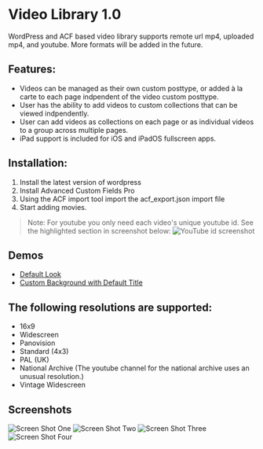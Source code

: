 # Video Library 1.0
WordPress and ACF based video library supports remote url mp4, uploaded mp4, and youtube. More formats will be added in the future.
## Features:
+ Videos can be managed as their own custom posttype, or added à la carte to each page indpendent of the video custom posttype.
+ User has the ability to add videos to custom collections that can be viewed indpendently.
+ User can add videos as collections on each page or as individual videos to a group across multiple pages.
+ iPad support is included for iOS and iPadOS fullscreen apps.
## Installation:
1. Install the latest version of wordpress
2. Install Advanced Custom Fields Pro
3. Using the ACF import tool import the acf_export.json import file
4. Start adding movies.
> Note: For youtube you only need each video's unique youtube id. See the highlighted section in screenshot below:
![YouTube id screenshot](http://video.scottsaunders.design/yt_screenshot.png "YouTube id screenshot")
## Demos
+ [Default Look](https://video.hazzardlabs.com/ "Default")
+ [Custom Background with Default Title](https://video.hazzardlabs.com/african-american-cinema/ "Custom Background with Default Title")
## The following resolutions are supported:
+ 16x9
+ Widescreen
+ Panovision
+ Standard (4x3)
+ PAL (UK)
+ National Archive (The youtube channel for the national archive uses an unusual resolution.)
+ Vintage Widescreen
## Screenshots
![Screen Shot One](https://video.scottsaunders.design/vl_1.jpg "Screen One")
![Screen Shot Two](https://video.scottsaunders.design/vl_2.jpg "Screen Two")
![Screen Shot Three](https://video.scottsaunders.design/vl_3.jpg "Screen Three")
![Screen Shot Four](https://video.scottsaunders.design/vl_4.jpg "Screen Four")
